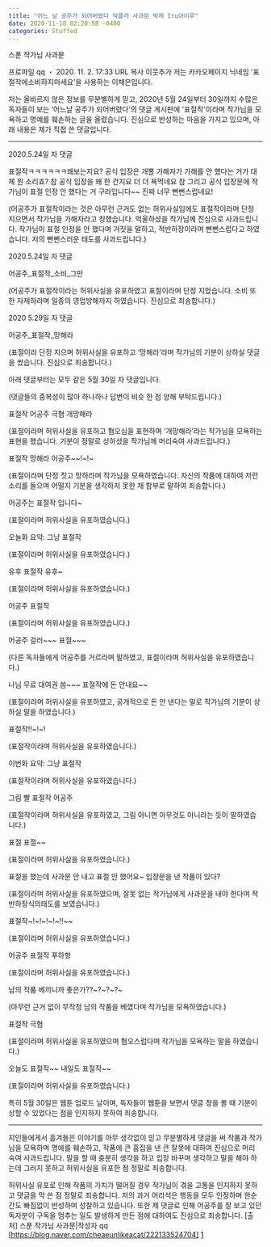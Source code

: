 ```yaml
---
title: "어느 날 공주가 되어버렸다 악플러 사과문 박제 Iru아이루"
date: 2020-11-18 02:20:58 -0400
categories: Stuffed
---
```

스푼 작가님 사과문

프로파일
 qq ・ 2020. 11. 2. 17:33
URL 복사  이웃추가 
저는 카카오페이지 닉네임 ‘표절작에소비하지마세요’을 사용하는 이채은입니다.


저는 올바르지 않은 정보를 무분별하게 믿고, 2020년 5월 24일부터 30일까지 수많은 독자들이 보는 ‘어느날 공주가 되어버렸다’의 댓글 게시판에 '표절작'이라며 작가님을 모욕하고 명예를 훼손하는 글을 올렸습니다. 진심으로 반성하는 마음을 가지고 있으며, 아래 내용은 제가 직접 쓴 댓글입니다.

____________________________________________________________________________________________________


2020.5.24일 자 댓글


표절작ㅋㅋㅋㅋㅋㅋ왜보는지요? 공식 입장은 개뿔 가해자가 가해를 안 했다는 거가 대체 뭔 소리죠? 참 공식 입장을 왜 한 건지요 더 더 욕먹네요 참 그리고 공식 입장문에 작가님이 표절 인정 안 했다는 거 구라입니다~~ 진짜 너무 뻔뻔스럽네요!

(어공주가 표절작이라는 것은 아무런 근거도 없는 허위사실임에도 표절작이라며 단정 지으면서 작가님을 가해자라고 칭했습니다. 억울하셨을 작가님께 진심으로 사과드립니다. 작가님이 표절 인정을 안 했다며 거짓을 말하고, 적반하장이라며 뻔뻔스럽다고 하였습니다. 저의 뻔뻔스러운 태도를 사과드립니다.)


2020.5.24일 자 댓글


어공주_표절작_소비_그만

(어공주가 표절작이라는 허위사실을 유포하였고 표절이라며 단정 지었습니다. 소비 또한 자제하라며 일종의 영업방해까지 하였습니다. 진심으로 죄송합니다.)


2020 5.29일 자 댓글


어공주_표절작_망해라

(표절이라 단정 지으며 허위사실을 유포하고 ‘망해라’라며 작가님의 기분이 상하실 댓글을 썼습니다. 진심으로 죄송합니다.)


아래 댓글부터는 모두 같은 5월 30일 자 댓글입니다.


(댓글들의 중복성이 많아 하나하나 답변이 비슷 한 점 양해 부탁드립니다.)


표절작 어공주 극혐 개망해라

(표절이라며 허위사실을 유포하고 혐오심을 표현하며 ‘개망해라’라는 작가님을 모욕하는 표현을 했습니다. 기분이 정말로 상하셨을 작가님께 머리숙여 사과드립니다.)


표절작 망해라 어공주~~!~!~

(표절이라며 단정 짓고 망하라며 작가님을 모욕하였습니다. 자신의 작품에 대하여 저런 소리를 들으며 어떨지 기분을 생각하지 못한 채 함부로 말하여 죄송합니다.)


어공주는 표절작 입니다~

(표절이라며 허위사실을 유포하였습니다.)


오늘화 요약: 그냥 표절작

(표절이라며 허위사실을 유포하였습니다.)


유후 표절작 유후~

(표절이라며 허위사실을 유포하였습니다.)


어공주 표절작

(표절이라며 허위사실을 유포하였습니다.)


어공주 걸러~~~ 표절~~~

(다른 독자들에게 어공주를 거르라며 말하였고, 표절이라며 허위사실을 유포하였습니다.)


나님 무료 대여권 씀~~~ 표절작에 돈 안내요~~

(표절이라며 허위사실을 유포하였고, 공개적으로 돈 안 낸다는 말로 작가님의 기분이 상하실 말을 하였습니다.)


표절작!!~!~!

(표절작이라며 허위사실을 유포하였습니다.)


이번화 요약: 그냥 표절작

(표절작이라며 허위사실을 유포하였습니다.)


그림 빨 표절작 어공주

(표절작이라며 허위사실을 유포하였고, 그림 아니면 아무것도 아니라는 듯이 말하였습니다.)


표절 표절~~

(표절이라며 허위사실을 유포하였습니다.)


표절을 했는데 사과문 안 내고 표절 안 했어요~ 입장문을 낸 작품이 있다?

(표절이라며 허위사실을 유포하였으며, 잘못 없는 작가님에게 사과문을 내야 한다며 적반하장식의태도를 보였습니다.)


표절작~!~!~!~!~!!~~

(표절이라며 허위사실을 유포하였습니다.)


어공주 표절작 푸하항

(표절이라며 허위사실을 유포하였습니다.)


남의 작품 베끼니까 좋은가??~?~?~?~

(아무런 근거 없이 무작정 남의 작품을 베꼈다며 작가님을 모욕하였습니다.)


표절작 극혐

(표절이라며 허위사실을 유포하였으며 혐오스럽다며 작가님을 모욕하는 말을 하였습니다.)


오늘도 표절작~~ 내일도 표절작~~

(표절이라며 허위사실을 유포하였습니다.)


특히 5월 30일은 웹툰 업로드 날이며, 독자들이 웹툰을 보면서 댓글 창을 볼 때 기분이 상할 수 있었다는 점을 인지하지 못하여 죄송합니다.

____________________________________________________________________________________________________


지인들에게서 흘겨들은 이야기를 아무 생각없이 믿고 무분별하게 댓글을 써 작품과 작가님을 모욕하며 명에를 훼손하고, 작품에 큰 흠집을 낸 큰 잘못에 대하여 진심으로 머리 숙여 사과드립니다. 말을 할 때 충분히 생각을 하고 입장 바꾸며 생각하고 말을 해야 하는데 그러지 못하고 허위사실을 유포한 점 정말로 죄송합니다.


허위사실 유포로 인해 작품의 가치가 떨어질 경우 작가님이 겪을 고통을 인지하지 못하고 댓글을 막 쓴 점 정말로 죄송합니다. 저의 과거 어리석은 행동을 모두 인정하며 한순간도 빠짐없이 반성하며 성찰하고 있습니다. 또한 제 댓글로 인해 어공주를 잘 보고 있던 독자분이 구독을 멈추는 일도 발생하게 만든 점에 대하여도 진심으로 죄송합니다.
[출처] 스푼 작가님 사과문|작성자 qq
[https://blog.naver.com/cheaeunlikeacat/222133524704] [1]

[1]: https://blog.naver.com/cheaeunlikeacat/222133524704
